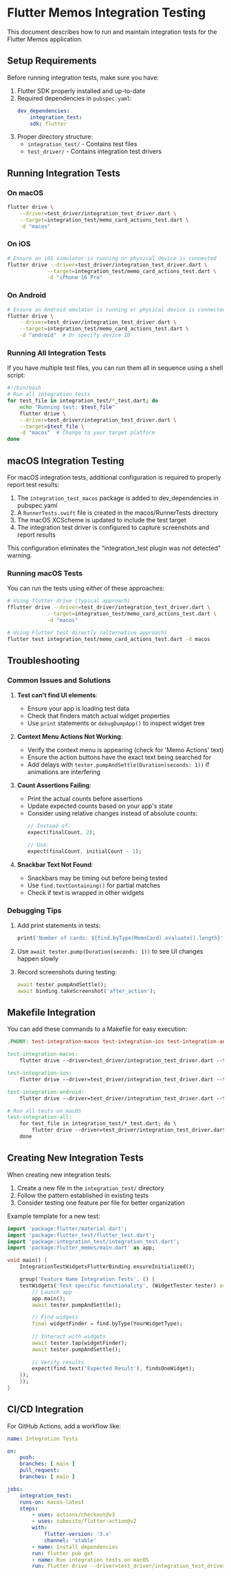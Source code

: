 # Flutter Memos Integration Testing

This document describes how to run and maintain integration tests for the Flutter Memos application.

## Setup Requirements

Before running integration tests, make sure you have:

1. Flutter SDK properly installed and up-to-date
2. Required dependencies in `pubspec.yaml`:
	```yaml
	dev_dependencies:
		integration_test:
		sdk: flutter
	```
3. Proper directory structure:
	- `integration_test/` - Contains test files
	- `test_driver/` - Contains integration test drivers

## Running Integration Tests

### On macOS

```bash
flutter drive \
	--driver=test_driver/integration_test_driver.dart \
	--target=integration_test/memo_card_actions_test.dart \
	-d "macos"
```

### On iOS

```bash
# Ensure an iOS simulator is running or physical device is connected
flutter drive --driver=test_driver/integration_test_driver.dart \
             --target=integration_test/memo_card_actions_test.dart \
             -d "iPhone 16 Pro"
```

### On Android

```bash
# Ensure an Android emulator is running or physical device is connected
flutter drive \
	--driver=test_driver/integration_test_driver.dart \
	--target=integration_test/memo_card_actions_test.dart \
	-d "android"  # Or specify device ID
```

### Running All Integration Tests

If you have multiple test files, you can run them all in sequence using a shell script:

```bash
#!/bin/bash
# Run all integration tests
for test_file in integration_test/*_test.dart; do
	echo "Running test: $test_file"
	flutter drive \
	--driver=test_driver/integration_test_driver.dart \
	--target=$test_file \
	-d "macos"  # Change to your target platform
done
```

## macOS Integration Testing

For macOS integration tests, additional configuration is required to properly report test results:

1. The `integration_test_macos` package is added to dev_dependencies in pubspec.yaml
2. A `RunnerTests.swift` file is created in the macos/RunnerTests directory
3. The macOS XCScheme is updated to include the test target
4. The integration test driver is configured to capture screenshots and report results

This configuration eliminates the "integration_test plugin was not detected" warning.

### Running macOS Tests

You can run the tests using either of these approaches:

```bash
# Using flutter drive (typical approach)
fflutter drive --driver=test_driver/integration_test_driver.dart \
             --target=integration_test/memo_card_actions_test.dart \
             -d "macos"

# Using Flutter test directly (alternative approach)
flutter test integration_test/memo_card_actions_test.dart -d macos
```

## Troubleshooting

### Common Issues and Solutions

1. **Test can't find UI elements**:
	- Ensure your app is loading test data
	- Check that finders match actual widget properties
	- Use `print` statements or `debugDumpApp()` to inspect widget tree

2. **Context Menu Actions Not Working**:
	- Verify the context menu is appearing (check for 'Memo Actions' text)
	- Ensure the action buttons have the exact text being searched for
	- Add delays with `tester.pumpAndSettle(Duration(seconds: 1))` if animations are interfering

3. **Count Assertions Failing**:
	- Print the actual counts before assertions
	- Update expected counts based on your app's state
	- Consider using relative changes instead of absolute counts:
		```dart
		// Instead of:
		expect(finalCount, 2);
		
		// Use:
		expect(finalCount, initialCount - 1);
		```

4. **Snackbar Text Not Found**:
	- Snackbars may be timing out before being tested
	- Use `find.textContaining()` for partial matches
	- Check if text is wrapped in other widgets

### Debugging Tips

1. Add print statements in tests:
	```dart
	print('Number of cards: ${find.byType(MemoCard).evaluate().length}');
	```

2. Use `await tester.pump(Duration(seconds: 1))` to see UI changes happen slowly

3. Record screenshots during testing:
	```dart
	await tester.pumpAndSettle();
	await binding.takeScreenshot('after_action');
	```

## Makefile Integration

You can add these commands to a Makefile for easy execution:

```makefile
.PHONY: test-integration-macos test-integration-ios test-integration-android

test-integration-macos:
	flutter drive --driver=test_driver/integration_test_driver.dart --target=integration_test/memo_card_actions_test.dart -d "macos"

test-integration-ios:
	flutter drive --driver=test_driver/integration_test_driver.dart --target=integration_test/memo_card_actions_test.dart -d "$(IOS_DEVICE)"

test-integration-android:
	flutter drive --driver=test_driver/integration_test_driver.dart --target=integration_test/memo_card_actions_test.dart -d "$(ANDROID_DEVICE)"

# Run all tests on macOS
test-integration-all:
	for test_file in integration_test/*_test.dart; do \
		flutter drive --driver=test_driver/integration_test_driver.dart --target=$$test_file -d "macos"; \
	done
```

## Creating New Integration Tests

When creating new integration tests:

1. Create a new file in the `integration_test/` directory
2. Follow the pattern established in existing tests
3. Consider testing one feature per file for better organization

Example template for a new test:

```dart
import 'package:flutter/material.dart';
import 'package:flutter_test/flutter_test.dart';
import 'package:integration_test/integration_test.dart';
import 'package:flutter_memos/main.dart' as app;

void main() {
	IntegrationTestWidgetsFlutterBinding.ensureInitialized();

	group('Feature Name Integration Tests', () {
	testWidgets('Test specific functionality', (WidgetTester tester) async {
		// Launch app
		app.main();
		await tester.pumpAndSettle();

		// Find widgets
		final widgetFinder = find.byType(YourWidgetType);
		
		// Interact with widgets
		await tester.tap(widgetFinder);
		await tester.pumpAndSettle();
		
		// Verify results
		expect(find.text('Expected Result'), findsOneWidget);
	});
	});
}
```

## CI/CD Integration

For GitHub Actions, add a workflow like:

```yaml
name: Integration Tests

on:
	push:
	branches: [ main ]
	pull_request:
	branches: [ main ]

jobs:
	integration_test:
	runs-on: macos-latest
	steps:
		- uses: actions/checkout@v3
		- uses: subosito/flutter-action@v2
		with:
			flutter-version: '3.x'
			channel: 'stable'
		- name: Install dependencies
		run: flutter pub get
		- name: Run integration tests on macOS
		run: flutter drive --driver=test_driver/integration_test_driver.dart --target=integration_test/memo_card_actions_test.dart -d "macos"
```
